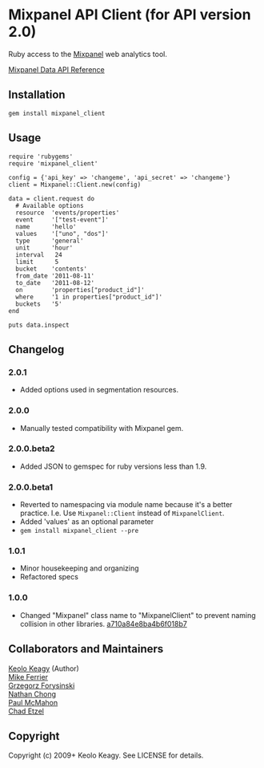 # Mixpanel API Client (for API version 2.0)

Ruby access to the [Mixpanel](http://mixpanel.com/) web analytics tool.

[Mixpanel Data API Reference](http://mixpanel.com/api/docs/guides/api/v2)

## Installation

    gem install mixpanel_client

## Usage

    require 'rubygems'
    require 'mixpanel_client'

    config = {'api_key' => 'changeme', 'api_secret' => 'changeme'}
    client = Mixpanel::Client.new(config)

    data = client.request do
      # Available options
      resource  'events/properties'
      event     '["test-event"]'
      name      'hello'
      values    '["uno", "dos"]'
      type      'general'
      unit      'hour'
      interval   24
      limit      5
      bucket    'contents'
      from_date '2011-08-11'
      to_date   '2011-08-12'
      on        'properties["product_id"]'
      where     '1 in properties["product_id"]'
      buckets   '5'
    end

    puts data.inspect

## Changelog

### 2.0.1
 * Added options used in segmentation resources.

### 2.0.0
 * Manually tested compatibility with Mixpanel gem. 

### 2.0.0.beta2
 * Added JSON to gemspec for ruby versions less than 1.9.

### 2.0.0.beta1
 * Reverted to namespacing via module name because it's a better practice.
   I.e. Use `Mixpanel::Client` instead of `MixpanelClient`.
 * Added 'values' as an optional parameter
 * `gem install mixpanel_client --pre`

### 1.0.1
 * Minor housekeeping and organizing
 * Refactored specs

### 1.0.0
 * Changed "Mixpanel" class name to "MixpanelClient" to prevent naming collision in other 
   libraries. [a710a84e8ba4b6f018b7](https://github.com/keolo/mixpanel_client/commit/a710a84e8ba4b6f018b7404ab9fabc8f08b4a4f3)

## Collaborators and Maintainers
[Keolo Keagy](http://github.com/keolo) (Author)  
[Mike Ferrier](http://github.com/mferrier)  
[Grzegorz Forysinski](http://github.com/railwaymen)  
[Nathan Chong](http://github.com/paramaw)  
[Paul McMahon](http://github.com/pwim)  
[Chad Etzel](http://github.com/jazzychad)

## Copyright

Copyright (c) 2009+ Keolo Keagy. See LICENSE for details.
